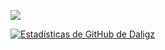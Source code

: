 ![](https://komarev.com/ghpvc/?username=Daligz&color=orange)

[![Estadísticas de GitHub de
Daligz](https://github-readme-stats.vercel.app/api?username=Daligz&show_icons=true&theme=radical)](https://github.com/Daligz)
